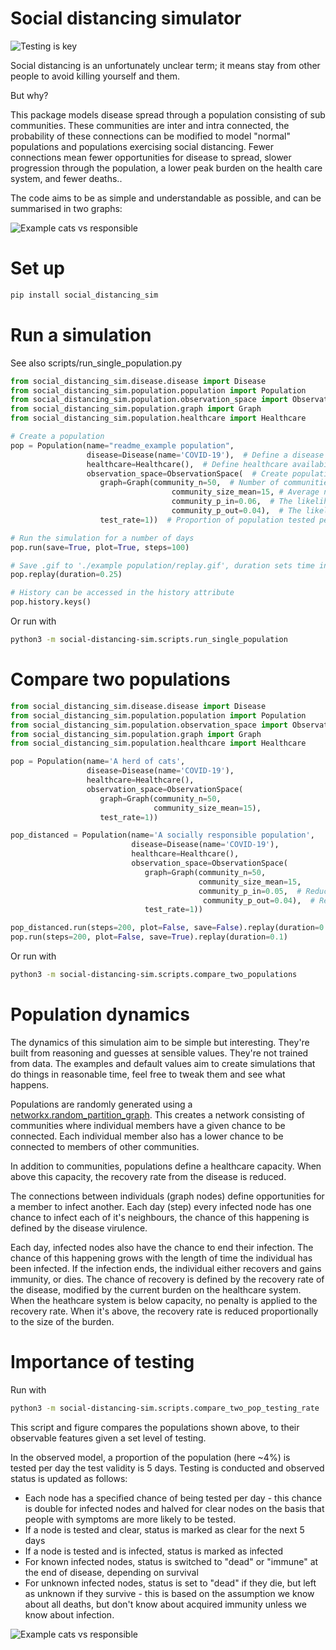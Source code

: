 # Social distancing simulator
![Testing is key](https://github.com/garethjns/social-distancing-sim/workflows/Testing%20is%20key/badge.svg)

Social distancing is an unfortunately unclear term; it means stay from other people to avoid killing yourself and them.

But why?

This package models disease spread through a population consisting of sub communities. These communities are inter and intra connected, the probability of these connections can be modified to model "normal" populations and populations exercising social distancing. Fewer connections mean fewer opportunities for disease to spread, slower progression through the population, a lower peak burden on the health care system, and fewer deaths..   

The code aims to be as simple and understandable as possible, and can be summarised in two graphs: 

![Example cats vs responsible](https://github.com/garethjns/social-distancing-sim/blob/master/images/joined.gif) 

# Set up

````bash
pip install social_distancing_sim
````

# Run a simulation
See also scripts/run_single_population.py

````python
from social_distancing_sim.disease.disease import Disease
from social_distancing_sim.population.population import Population
from social_distancing_sim.population.observation_space import ObservationSpace
from social_distancing_sim.population.graph import Graph
from social_distancing_sim.population.healthcare import Healthcare

# Create a population
pop = Population(name="readme_example population",
                 disease=Disease(name='COVID-19'),  # Define a disease
                 healthcare=Healthcare(),  # Define healthcare availability
                 observation_space=ObservationSpace(  # Create population graph and window into it
                    graph=Graph(community_n=50,  # Number of communities
                                    community_size_mean=15, # Average number of people per community
                                    community_p_in=0.06,  # The likelihood of a connection between two community members
                                    community_p_out=0.04),  # The likelihood of a connection between two members of different communities. 
                    test_rate=1))  # Proportion of population tested per step (testing determines observable data)

# Run the simulation for a number of days
pop.run(save=True, plot=True, steps=100)

# Save .gif to './example population/replay.gif', duration sets time in s for each frame
pop.replay(duration=0.25)

# History can be accessed in the history attribute
pop.history.keys()
````

Or run with
````bash
python3 -m social-distancing-sim.scripts.run_single_population
````

# Compare two populations

```python
from social_distancing_sim.disease.disease import Disease
from social_distancing_sim.population.population import Population
from social_distancing_sim.population.observation_space import ObservationSpace
from social_distancing_sim.population.graph import Graph
from social_distancing_sim.population.healthcare import Healthcare

pop = Population(name='A herd of cats',
                 disease=Disease(name='COVID-19'),
                 healthcare=Healthcare(),
                 observation_space=ObservationSpace(
                    graph=Graph(community_n=50,  
                                community_size_mean=15), 
                    test_rate=1)) 

pop_distanced = Population(name='A socially responsible population',
                           disease=Disease(name='COVID-19'),
                           healthcare=Healthcare(),
                           observation_space=ObservationSpace(
                              graph=Graph(community_n=50,
                                          community_size_mean=15,
                                          community_p_in=0.05,  # Reduced intra-community connections
                                           community_p_out=0.04),  # Reduced inter-community connections
                              test_rate=1)) 

pop_distanced.run(steps=200, plot=False, save=False).replay(duration=0.1)
pop.run(steps=200, plot=False, save=True).replay(duration=0.1)

```

Or run with
````bash
python3 -m social-distancing-sim.scripts.compare_two_populations
````


# Population dynamics

The dynamics of this simulation aim to be simple but interesting. They're built from reasoning and guesses at sensible values. They're not trained from data. The examples and default values aim to create simulations that do things in reasonable time, feel free to tweak them and see what happens.

Populations are randomly generated using a [networkx.random_partition_graph](https://networkx.github.io/documentation/stable/reference/generated/networkx.generators.community.random_partition_graph.html#networkx.generators.community.random_partition_graph). This creates a network consisting of communities where individual members have a given chance to be connected. Each individual member also has a lower chance to be connected to members of other communities.

In addition to communities, populations define a healthcare capacity. When above this capacity, the recovery rate from the disease is reduced.

The connections between individuals (graph nodes) define opportunities for a member to infect another. Each day (step) every infected node has one chance to infect each of it's neighbours, the chance of this happening is defined by the disease virulence.

Each day, infected nodes also have the chance to end their infection. The chance of this happening grows with the length of time the individual has been infected. If the infection ends, the individual either recovers and gains immunity, or dies. The chance of recovery is defined by the recovery rate of the disease, modified by the current burden on the healthcare system. When the heathcare system is below capacity, no penalty is applied to the recovery rate. When it's above, the recovery rate is reduced proportionally to the size of the burden. 

# Importance of testing

Run with
````bash
python3 -m social-distancing-sim.scripts.compare_two_pop_testing_rate
````

This script and figure compares the populations shown above, to their observable features given a set level of testing.

In the observed model, a proportion of the population (here ~4%) is tested per day the test validity is 5 days. Testing is conducted and observed status is updated as follows:
  - Each node has a specified chance of being tested per day - this chance is double for infected nodes and halved for clear nodes on the basis that people with symptoms are more likely to be tested.
  - If a node is tested and clear, status is marked as clear for the next 5 days
  - If a node is tested and is infected, status is marked as infected
  - For known infected nodes, status is switched to "dead" or "immune" at the end of disease, depending on survival
  - For unknown infected nodes, status is set to "dead" if they die, but left as unknown if they survive - this is based on the assumption we know about all deaths, but don't know about acquired immunity unless we know about infection.  

![Example cats vs responsible](https://github.com/garethjns/social-distancing-sim/blob/master/images/joined_2.gif) 